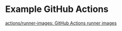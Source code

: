 # Example GitHub Actions

[actions/runner-images: GitHub Actions runner images](https://github.com/actions/runner-images)
